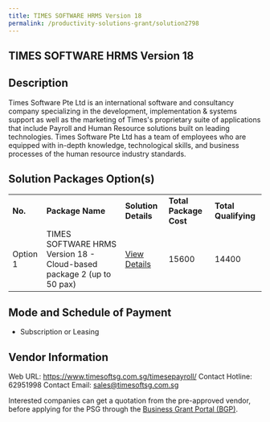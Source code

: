 ```yaml
---
title: TIMES SOFTWARE HRMS Version 18
permalink: /productivity-solutions-grant/solution2798
---
```


## TIMES SOFTWARE HRMS Version 18

## Description

Times Software Pte Ltd is an international software and consultancy company specializing in the development, implementation & systems support as well as the marketing of Times's proprietary suite of applications that include Payroll and Human Resource solutions built on leading technologies.
Times Software Pte Ltd has a team of employees who are equipped with in-depth knowledge, technological skills, and business processes of the human resource industry standards.

## Solution Packages Option(s)

<table>
<tr>
<td><b>No.</b></td>
<td><b>Package Name</b></td>
<td><b>Solution Details</b></td>
<td><b>Total Package Cost</b></td>
<td><b>Total Qualifying</b></td>
</tr>
<tr>
<td>Option 1</td>
<td>TIMES SOFTWARE HRMS Version 18 - Cloud-based package 2 (up to 50 pax)</td>
<td><a href='https://www.gobusiness.gov.sg/images/psg/TIMES_SOFTWARE_20210414_Desensitised_Annex_3_Part_2.pdf'>View Details</a></td>
<td>15600</td>
<td>14400</td>
</tr>
</table>

## Mode and Schedule of Payment

 - Subscription or Leasing

## Vendor Information

 Web URL: https://www.timesoftsg.com.sg/timesepayroll/ 
Contact Hotline: 62951998 
Contact Email: sales@timesoftsg.com.sg 


Interested companies can get a quotation from the pre-approved vendor, before applying for the PSG through the <a href='https://www.businessgrants.gov.sg/'>Business Grant Portal (BGP)</a>.

